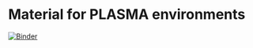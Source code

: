 # Material for PLASMA environments

[![Binder](https://mybinder.org/badge_logo.svg)](https://mybinder.org/v2/gh/CVandiedonck/4Plasma/master/?urlpath=lab)
